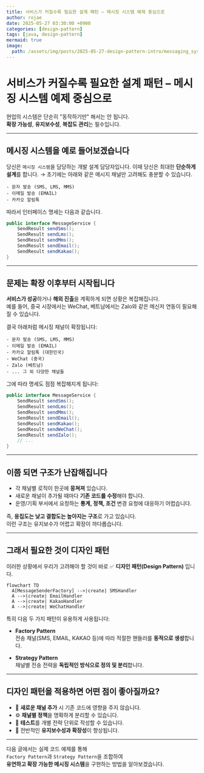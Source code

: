 ```yaml
---
title: 서비스가 커질수록 필요한 설계 패턴 – 메시징 시스템 예제 중심으로 
author: rojae
date: 2025-05-27 03:30:00 +0900
categories: [design-pattern]
tags: [java, design-pattern]
mermaid: true
image:
  path: /assets/img/posts/2025-05-27-design-pattern-intro/messaging_system.png
---
```


# 서비스가 커질수록 필요한 설계 패턴 – 메시징 시스템 예제 중심으로

현업의 시스템은 단순히 "동작하기만" 해서는 안 됩니다.  
**확장 가능성**, **유지보수성**, **복잡도 관리**는 필수입니다.

---

## 메시징 시스템을 예로 들어보겠습니다
당신은 `메시징 시스템`을 담당하는 개발 설계 담당자입니다.
이때 당신은 최대한 **단순하게 설계**를 합니다.
&rarr; 초기에는 아래와 같은 메시지 채널만 고려해도 충분할 수 있습니다.

```
- 문자 발송 (SMS, LMS, MMS)
- 이메일 발송 (EMAIL)
- 카카오 알림톡
```

따라서 인터페이스 명세는 다음과 같습니다.

```java
public interface MessageService {
    SendResult sendSms();
    SendResult sendLms();
    SendResult sendMms();
    SendResult sendEmail();
    SendResult sendKakao();
}
```

---

## 문제는 확장 이후부터 시작됩니다

**서비스가 성공**하거나 **해외 진출**을 계획하게 되면 상황은 복잡해집니다.  
예를 들어, 중국 시장에서는 WeChat, 베트남에서는 Zalo와 같은 메신저 연동이 필요해질 수 있습니다.

결국 아래처럼 메시징 채널이 확장됩니다:

```
- 문자 발송 (SMS, LMS, MMS)
- 이메일 발송 (EMAIL)
- 카카오 알림톡 (대한민국)
- WeChat (중국)
- Zalo (베트남)
- ... 그 외 다양한 채널들
```

그에 따라 명세도 점점 복잡해지게 됩니다:

```java
public interface MessageService {
    SendResult sendSms();
    SendResult sendLms();
    SendResult sendMms();
    SendResult sendEmail();
    SendResult sendKakao();
    SendResult sendWeChat();
    SendResult sendZalo();
    // ...
}
```

---

## 이쯤 되면 구조가 난잡해집니다

- 각 채널별 로직이 한곳에 **뭉쳐져** 있습니다.
- 새로운 채널이 추가될 때마다 **기존 코드를 수정**해야 합니다.
- 운영/기획 부서에서 요청하는 **통계, 정책, 조건** 변경 요청에 대응하기 어렵습니다.

즉, **응집도는 낮고 결합도는 높아지는 구조**로 가고 있습니다.  
이런 구조는 유지보수가 어렵고 확장이 까다롭습니다.

---

## 그래서 필요한 것이 디자인 패턴

이러한 상황에서 우리가 고려해야 할 것이 
바로 ✅ **디자인 패턴(Design Pattern)** 입니다.

```mermaid
flowchart TD
  A[MessageSenderFactory] -->|create| SMSHandler
  A -->|create| EmailHandler
  A -->|create| KakaoHandler
  A -->|create| WeChatHandler
```

특히 다음 두 가지 패턴이 유용하게 사용됩니다:

- **Factory Pattern**  
  전송 채널(SMS, EMAIL, KAKAO 등)에 따라 적절한 핸들러를 **동적으로 생성**합니다.

- **Strategy Pattern**  
  채널별 전송 전략을 **독립적인 방식으로 정의 및 분리**합니다.

---

## 디자인 패턴을 적용하면 어떤 점이 좋아질까요?

- 🔌 **새로운 채널 추가** 시 기존 코드에 영향을 주지 않습니다.
- ⚙️ **채널별 정책**을 명확하게 분리할 수 있습니다.
- 🧪 **테스트**를 개별 전략 단위로 작성할 수 있습니다.
- 🧹 전반적인 **유지보수성과 확장성**이 향상됩니다.

---

다음 글에서는 실제 코드 예제를 통해  
`Factory Pattern`과 `Strategy Pattern`을 조합하여  
**유연하고 확장 가능한 메시징 시스템**을 구현하는 방법을 알아보겠습니다.
